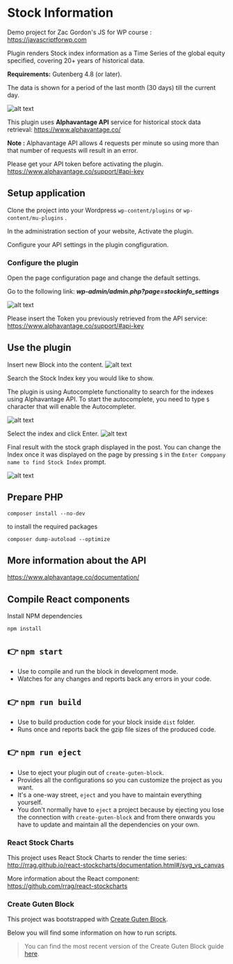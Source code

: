 # Stock Information
Demo project for Zac Gordon's JS for WP course : https://javascriptforwp.com

Plugin renders Stock index information as a Time Series of the global equity specified, covering 20+ years of historical data.

__Requirements:__ Gutenberg 4.8 (or later).

The data is shown for a period of the last month (30 days) till the current day.

![alt text](.github/screenshots/stock_info_display.png?raw=true "Configure settings for the Stock Information plugin")

This plugin uses __Alphavantage API__ service for historical stock data retrieval:
https://www.alphavantage.co/

__Note :__ Alphavantage API allows 4 requests per minute so using more than that number of requests will result in an error.  


Please get your API token before activating the plugin. 
https://www.alphavantage.co/support/#api-key

 

## Setup application
Clone the project into your Wordpress `wp-content/plugins` or `wp-content/mu-plugins` .

In the administration section of your website, Activate the plugin.

Configure your API settings in the plugin congfiguration.

### Configure the plugin

Open the page configuration page and change the default settings.

Go to the following link: __*wp-admin/admin.php?page=stockinfo_settings*__

![alt text](.github/screenshots/configuration.png?raw=true "Configure settings for the Stock Information plugin")

Please insert the Token you previously retrieved from the API service:
https://www.alphavantage.co/support/#api-key


## Use the plugin
Insert new Block into the content.
![alt text](.github/screenshots/insert.png?raw=true "Insert Stock Info plugin into the post")

Search the Stock Index key you would like to show.

The plugin is using Autocomplete functionality to search for the indexes using Alphavantage API. To start the autocomplete, you need to type `$` character that will enable the Autocompleter.

![alt text](.github/screenshots/enter_search.png?raw=true "Search for the stock index")

Select the index and click Enter.
![alt text](.github/screenshots/pick_index_3.png?raw=true "Select index you would like to show")

Final result with the stock graph displayed in the post.
You can change the Index once it was displayed on the page by pressing `$` in the `Enter Comppany name to find Stock Index` prompt.

![alt text](.github/screenshots/show_index.png?raw=true "Select index you would like to show")

## Prepare PHP

`composer install --no-dev`

to install the required packages

`composer dump-autoload --optimize`

## More information about the API

https://www.alphavantage.co/documentation/


## Compile React components

Install NPM dependencies

`npm install`

## 👉  `npm start`
- Use to compile and run the block in development mode.
- Watches for any changes and reports back any errors in your code.

## 👉  `npm run build`
- Use to build production code for your block inside `dist` folder.
- Runs once and reports back the gzip file sizes of the produced code.

## 👉  `npm run eject`
- Use to eject your plugin out of `create-guten-block`.
- Provides all the configurations so you can customize the project as you want.
- It's a one-way street, `eject` and you have to maintain everything yourself.
- You don't normally have to `eject` a project because by ejecting you lose the connection with `create-guten-block` and from there onwards you have to update and maintain all the dependencies on your own.


### React Stock Charts
This project uses React Stock Charts to render the time series: http://rrag.github.io/react-stockcharts/documentation.html#/svg_vs_canvas

More information about the React component: https://github.com/rrag/react-stockcharts


### Create Guten Block 

This project was bootstrapped with [Create Guten Block](https://github.com/ahmadawais/create-guten-block).

Below you will find some information on how to run scripts.

>You can find the most recent version of the Create Guten Block guide [here](https://github.com/ahmadawais/create-guten-block).

